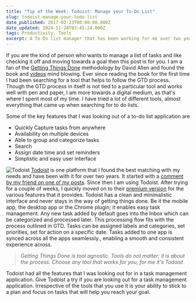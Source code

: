 ```yaml
---
title: "Tip of the Week: Todoist: Manage your To-Do List"
slug: todoist-manage-your-todo-list
date_published: 2017-02-23T00:00:00.000Z
date_updated: 2024-11-28T03:45:24.000Z
tags: Productivity, Tools
excerpt: A To-Do list manager that has been working for me over two years.
---
```


If you are the kind of person who wants to manage a list of tasks and like checking it off and moving towards a goal then this post is for you. I am a fan of the [Getting Things Done](http://amzn.to/2gsJaed) methodology by David Allen and found the book and [videos](https://www.youtube.com/results?search_query=david+allen) mind blowing. Ever since reading the book for the first time I had been searching for a tool that helps to follow the GTD process. Though the GTD process in itself is not tied to a particular tool and works well with pen and paper, I am more towards a digital medium, as that's where I spent most of my time. I have tried a lot of different tools, almost everything that came up when searching for to do lists.

Some of the key features that I was looking out of a to-do list application are

- Quickly Capture tasks from anywhere
- Availability on multiple devices
- Able to group and categorize tasks
- Search
- Assign date time and set reminders
- Simplistic and easy user interface

![Todoist](__GHOST_URL__/content/images/todoist.png)
[Todoist](https://todoist.com/) is one platform that I found the best matching with my needs and have been with it for over two years. It started with a [comment by my friend on one of my posts](__GHOST_URL__/blog/staying-organized-finding-a-system-to-manage-it-all/#comment-1528539219). Since then I am using Todoist. After trying for a couple of weeks, I quickly moved on to their [premium version](https://todoist.com/premium) for the various features that it provides. Todoist has a clean and minimalistic interface and never stays in the way of getting things done. Be it the mobile app, the desktop app or the Chrome plugin; it enables easy task management. Any new task added by default goes into the Inbox which can be categorized and processed later. This processing flow fits with the process outlined in GTD. Tasks can be assigned labels and categories, set priorities, set for action on a specific date. Tasks added to one app is synced across all the apps seamlessly., enabling a smooth and consistent experience across.

> *Getting Things Done is tool agnostic. Tools do not matter; it is about the process. Choose any tool that works for you, for me it's Todoist*

Todoist had all the features that I was looking out for in a task management application. Give Todoist a try if you are looking out for a task management application. Irrespective of the tools that you use it is your ability to stick to a plan and focus on tasks that will help you reach your goal.
